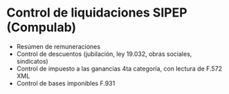 # Control de liquidaciones SIPEP (Compulab)



* Resúmen de remuneraciones
* Control de descuentos (jubilación, ley 19.032, obras sociales, sindicatos)
* Control de impuesto a las ganancias 4ta categoría, con lectura de F.572 XML
* Control de bases imponibles F.931

